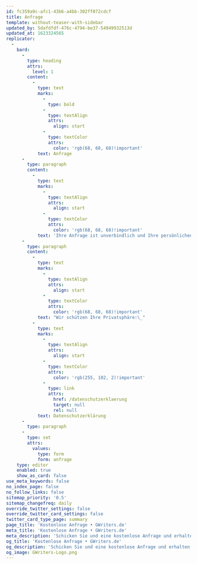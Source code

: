```yaml
---
id: fc359a9c-afc1-43b6-a4bb-302ff072cdcf
title: Anfrage
template: without-teaser-with-sidebar
updated_by: 5dafdfdf-476c-4794-be37-54949932513d
updated_at: 1623324565
replicator:
  -
    bard:
      -
        type: heading
        attrs:
          level: 1
        content:
          -
            type: text
            marks:
              -
                type: bold
              -
                type: textAlign
                attrs:
                  align: start
              -
                type: textColor
                attrs:
                  color: 'rgb(68, 68, 68)!important'
            text: Anfrage
      -
        type: paragraph
        content:
          -
            type: text
            marks:
              -
                type: textAlign
                attrs:
                  align: start
              -
                type: textColor
                attrs:
                  color: 'rgb(68, 68, 68)!important'
            text: 'Ihre Anfrage ist unverbindlich und Ihre persönlichen Daten werden streng vertraulich behandelt.'
      -
        type: paragraph
        content:
          -
            type: text
            marks:
              -
                type: textAlign
                attrs:
                  align: start
              -
                type: textColor
                attrs:
                  color: 'rgb(68, 68, 68)!important'
            text: "Wir schützen Ihre Privatsphäre:\_"
          -
            type: text
            marks:
              -
                type: textAlign
                attrs:
                  align: start
              -
                type: textColor
                attrs:
                  color: 'rgb(255, 102, 2)!important'
              -
                type: link
                attrs:
                  href: /datenschutzerklaerung
                  target: null
                  rel: null
            text: Datenschutzerklärung
      -
        type: paragraph
      -
        type: set
        attrs:
          values:
            type: form
            form: anfrage
    type: editor
    enabled: true
    show_as_card: false
use_meta_keywords: false
no_index_page: false
no_follow_links: false
sitemap_priority: '0.5'
sitemap_changefreq: daily
override_twitter_settings: false
override_twitter_card_settings: false
twitter_card_type_page: summary
page_title: 'Kostenlose Anfrage • GWriters.de'
meta_title: 'Kostenlose Anfrage • GWriters.de'
meta_description: 'Schicken Sie und eine kostenlose Anfrage und erhalten Sie innerhalb kürzester Zeit ein individuelles Angebot und unverbindliche Beratung durch einen unserer Experten!'
og_title: 'Kostenlose Anfrage • GWriters.de'
og_description: 'Schicken Sie und eine kostenlose Anfrage und erhalten Sie innerhalb kürzester Zeit ein individuelles Angebot und unverbindliche Beratung durch einen unserer Experten!'
og_image: GWriters-Logo.png
---
```

